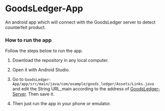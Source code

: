 # GoodsLedger-App
An android app which will connect with the GoodsLedger server to detect counterfeit product.


### How to run the app

Follow the steps below to run the app.

1. Download the repository in any local computer. 

2. Open it with Android Studio.

3. Go to `GoodsLedger-App/app/src/main/java/com/example/goods_ledger/Assets/Links.java` and edit the String URL_main according to the address of [GoodsLedger-Server](https://github.com/mdatikshahriar/GoodsLedger-Server). Then save it.

4. Then just run the app in your phone or emulator.
